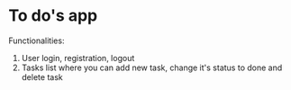 # To do's app
Functionalities:
1. User login, registration, logout
2. Tasks list where you can add new task, change it's status to done and delete task
